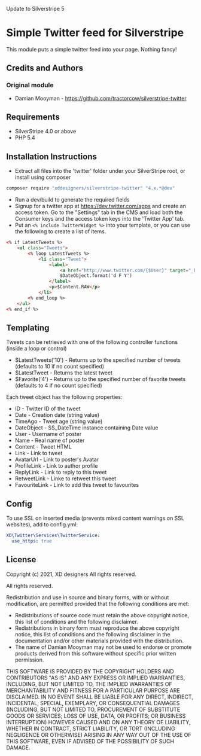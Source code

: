 Update to Silverstripe 5

# Simple Twitter feed for Silverstripe

This module puts a simple twitter feed into your page. Nothing fancy!

## Credits and Authors
### Original module
 * Damian Mooyman - <https://github.com/tractorcow/silverstripe-twitter>

## Requirements

 * SilverStripe 4.0 or above
 * PHP 5.4

## Installation Instructions

 * Extract all files into the 'twitter' folder under your SilverStripe root, or install using composer

```bash
composer require "xddesigners/silverstripe-twitter" "4.x.*@dev"
```

 * Run a dev/build to generate the required fields
 * Signup for a twitter app at https://dev.twitter.com/apps and create an access token. Go
   to the "Settings" tab in the CMS and load both the Consumer keys and the access token keys
   into the 'Twitter App' tab.
 * Put an `<% include TwitterWidget %>` into your template, or you can use the following to
   create a list of items.

```html
<% if LatestTweets %>
	<ul class="Tweets">
		<% loop LatestTweets %>
			<li class="Tweet">
				<label>
					<a href="http://www.twitter.com/{$User}" target="_blank" class="User">@$User</a>
					$DateObject.format('d F Y')
				</label>
				<p>$Content.RAW</p>
			</li>
		<% end_loop %>
	</ul>
<% end_if %>
```

## Templating

Tweets can be retrieved with one of the following controller functions (inside a loop or control)

 * $LatestTweets('10') - Returns up to the specified number of tweets (defaults to 10 if no count specified)
 * $LatestTweet - Returns the latest tweet
 * $Favorite('4') - Returns up to the specified number of favorite tweets (defaults to 4 if no count specified)

Each tweet object has the following properties:

 * ID - Twitter ID of the tweet
 * Date - Creation date (string value)
 * TimeAgo - Tweet age (string value)
 * DateObject - SS_DateTime instance containing Date value
 * User - Username of poster
 * Name - Real name of poster
 * Content - Tweet HTML
 * Link - Link to tweet
 * AvatarUrl - Link to poster's Avatar
 * ProfileLink - Link to author profile
 * ReplyLink - Link to reply to this tweet
 * RetweetLink - Linke to retweet this tweet
 * FavouriteLink - Link to add this tweet to favourites

## Config

To use SSL on inserted media (prevents mixed content warnings on SSL websites), add to config.yml:
```yml
XD\Twitter\Services\TwitterService:
  use_https: true
```

## License

Copyright (c) 2021, XD designers
All rights reserved.

All rights reserved.

Redistribution and use in source and binary forms, with or without
modification, are permitted provided that the following conditions are met:

 * Redistributions of source code must retain the above copyright
   notice, this list of conditions and the following disclaimer.
 * Redistributions in binary form must reproduce the above copyright
   notice, this list of conditions and the following disclaimer in the
   documentation and/or other materials provided with the distribution.
 * The name of Damian Mooyman may not be used to endorse or promote products
   derived from this software without specific prior written permission.

THIS SOFTWARE IS PROVIDED BY THE COPYRIGHT HOLDERS AND CONTRIBUTORS "AS IS" AND
ANY EXPRESS OR IMPLIED WARRANTIES, INCLUDING, BUT NOT LIMITED TO, THE IMPLIED
WARRANTIES OF MERCHANTABILITY AND FITNESS FOR A PARTICULAR PURPOSE ARE
DISCLAIMED. IN NO EVENT SHALL <COPYRIGHT HOLDER> BE LIABLE FOR ANY
DIRECT, INDIRECT, INCIDENTAL, SPECIAL, EXEMPLARY, OR CONSEQUENTIAL DAMAGES
(INCLUDING, BUT NOT LIMITED TO, PROCUREMENT OF SUBSTITUTE GOODS OR SERVICES;
LOSS OF USE, DATA, OR PROFITS; OR BUSINESS INTERRUPTION) HOWEVER CAUSED AND
ON ANY THEORY OF LIABILITY, WHETHER IN CONTRACT, STRICT LIABILITY, OR TORT
(INCLUDING NEGLIGENCE OR OTHERWISE) ARISING IN ANY WAY OUT OF THE USE OF THIS
SOFTWARE, EVEN IF ADVISED OF THE POSSIBILITY OF SUCH DAMAGE.
